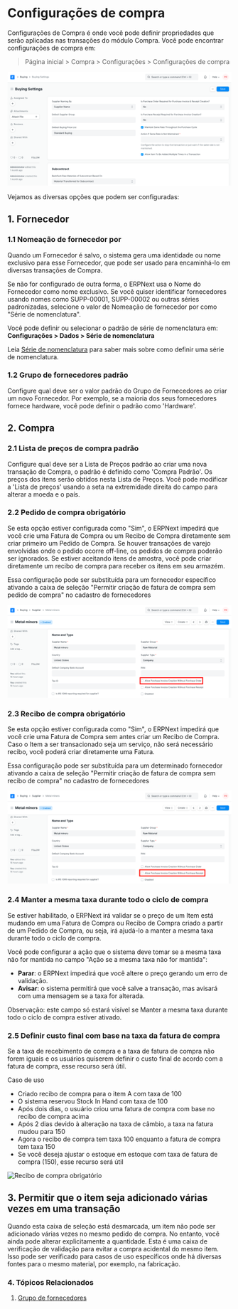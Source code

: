 # Configurações de compra



Configurações de Compra é onde você pode definir propriedades que serão aplicadas nas transações do módulo Compra.
Você pode encontrar configurações de compra em:
> Página inicial > Compra > Configurações > Configurações de compra


![Configurações de compra](/files/buying-settings.png)


Vejamos as diversas opções que podem ser configuradas:


## 1. Fornecedor


### 1.1 Nomeação de fornecedor por


Quando um Fornecedor é salvo, o sistema gera uma identidade ou nome exclusivo para esse Fornecedor, que pode ser usado para encaminhá-lo em diversas transações de Compra.


Se não for configurado de outra forma, o ERPNext usa o Nome do Fornecedor como nome exclusivo. Se você quiser identificar fornecedores usando nomes como SUPP-00001, SUPP-00002 ou outras séries padronizadas, selecione o valor de Nomeação de fornecedor por como "Série de nomenclatura".


Você pode definir ou selecionar o padrão de série de nomenclatura em: **Configurações > Dados > Série de nomenclatura**


Leia [Série de nomenclatura](/docs/pt/setting-up/settings/naming-series) para saber mais sobre como definir uma série de nomenclatura.


### 1.2 Grupo de fornecedores padrão


Configure qual deve ser o valor padrão do Grupo de Fornecedores ao criar um novo Fornecedor. Por exemplo, se a maioria dos seus fornecedores fornece hardware, você pode definir o padrão como 'Hardware'.


## 2. Compra


### 2.1 Lista de preços de compra padrão


Configure qual deve ser a Lista de Preços padrão ao criar uma nova transação de Compra, o padrão é definido como 'Compra Padrão'. Os preços dos itens serão obtidos nesta Lista de Preços. Você pode modificar a 'Lista de preços' usando a seta na extremidade direita do campo para alterar a moeda e o país.


### 2.2 Pedido de compra obrigatório


Se esta opção estiver configurada como "Sim", o ERPNext impedirá que você crie uma Fatura de Compra ou um Recibo de Compra diretamente sem criar primeiro um Pedido de Compra. Se houver transações de varejo envolvidas onde o pedido ocorre off-line, os pedidos de compra poderão ser ignorados. Se estiver aceitando itens de amostra, você pode criar diretamente um recibo de compra para receber os itens em seu armazém.


Essa configuração pode ser substituída para um fornecedor específico ativando a caixa de seleção "Permitir criação de fatura de compra sem pedido de compra" no cadastro de fornecedores


![Ordem de compra obrigatória](/files/po-required.png)


### 2.3 Recibo de compra obrigatório


Se esta opção estiver configurada como "Sim", o ERPNext impedirá que você crie uma Fatura de Compra sem antes criar um Recibo de Compra. Caso o Item a ser transacionado seja um serviço, não será necessário recibo, você poderá criar diretamente uma Fatura.


Essa configuração pode ser substituída para um determinado fornecedor ativando a caixa de seleção "Permitir criação de fatura de compra sem recibo de compra" no cadastro de fornecedores


![Recibo de compra obrigatório](/files/pr-required.png)


### 2.4 Manter a mesma taxa durante todo o ciclo de compra


Se estiver habilitado, o ERPNext irá validar se o preço de um Item está mudando em uma Fatura de Compra ou Recibo de Compra criado a partir de um Pedido de Compra, ou seja, irá ajudá-lo a manter a mesma taxa durante todo o ciclo de compra.


Você pode configurar a ação que o sistema deve tomar se a mesma taxa não for mantida no campo "Ação se a mesma taxa não for mantida":


* **Parar**: o ERPNext impedirá que você altere o preço gerando um erro de validação.
* **Avisar**: o sistema permitirá que você salve a transação, mas avisará com uma mensagem se a taxa for alterada.


Observação: este campo só estará visível se Manter a mesma taxa durante todo o ciclo de compra estiver ativado.


### 2.5 Definir custo final com base na taxa da fatura de compra


Se a taxa de recebimento de compra e a taxa de fatura de compra não forem iguais e os usuários quiserem definir o custo final de acordo com a fatura de compra, esse recurso será útil.


Caso de uso


* Criado recibo de compra para o item A com taxa de 100
* O sistema reservou Stock In Hand com taxa de 100
* Após dois dias, o usuário criou uma fatura de compra com base no recibo de compra acima
* Após 2 dias devido à alteração na taxa de câmbio, a taxa na fatura mudou para 150
* Agora o recibo de compra tem taxa 100 enquanto a fatura de compra tem taxa 150
* Se você deseja ajustar o estoque em estoque com taxa de fatura de compra (150), esse recurso será útil


![Recibo de compra obrigatório](/private/files/set-valuation-rate-based-on-purchase-invoice.png)


## 3. Permitir que o item seja adicionado várias vezes em uma transação


Quando esta caixa de seleção está desmarcada, um item não pode ser adicionado várias vezes no mesmo pedido de compra. No entanto, você ainda pode alterar explicitamente a quantidade. Esta é uma caixa de verificação de validação para evitar a compra acidental do mesmo item. Isso pode ser verificado para casos de uso específicos onde há diversas fontes para o mesmo material, por exemplo, na fabricação.


### 4. Tópicos Relacionados


1. [Grupo de fornecedores](/docs/pt/buying/supplier-group)



